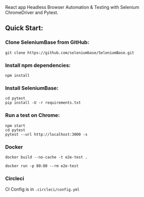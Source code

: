 React app Headless Browser Automation & Testing with Selenium ChromeDriver and Pytest.

## Quick Start:

### Clone SeleniumBase from GitHub:

`git clone https://github.com/seleniumbase/SeleniumBase.git`

### Install npm dependencies:

`npm install`

### Install SeleniumBase:

```
cd pytest
pip install -U -r requirements.txt
```

### Run a test on Chrome:

```
npm start
cd pytest
pytest --url http://localhost:3000 -s
```

### Docker

```
docker build --no-cache -t e2e-test .

docker run -p 80:80 --rm e2e-test
```

### Circleci

CI Config is in `.circleci/config.yml`

